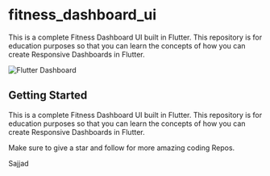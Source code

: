 # fitness_dashboard_ui

This is a complete Fitness Dashboard UI built in Flutter. This repository is for education purposes so that you can learn the concepts of how you can create Responsive Dashboards in Flutter.

![Flutter Dashboard](https://github.com/HeyFlutter-Public/Flutter-Fitness-Dashboard-UI/assets/56497715/a34f073e-79c4-4dea-991d-bba6060bc9a8)


## Getting Started

This is a complete Fitness Dashboard UI built in Flutter. This repository is for education purposes so that you can learn the concepts of how you can create Responsive Dashboards in Flutter.

Make sure to give a star and follow for more amazing coding Repos. 

Sajjad
